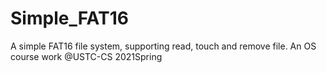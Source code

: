 # Simple_FAT16
A simple FAT16 file system, supporting read, touch and remove file. An OS course work @USTC-CS 2021Spring
